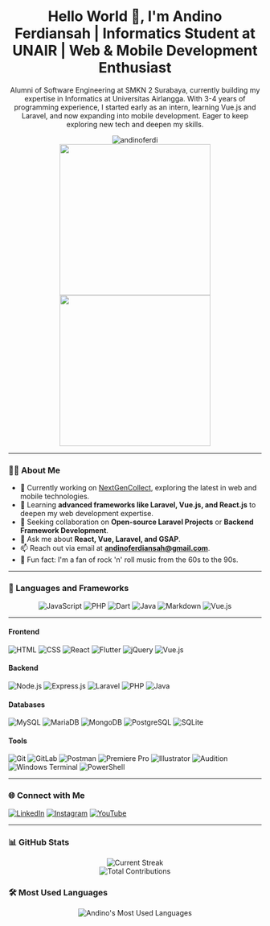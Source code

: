 <h1 align="center">Hello World 👋, I'm Andino Ferdiansah | Informatics Student at UNAIR | Web & Mobile Development Enthusiast</h1>
<p align="center">
  Alumni of Software Engineering at SMKN 2 Surabaya, currently building my expertise in Informatics at Universitas Airlangga. With 3-4 years of programming experience, I started early as an intern, learning Vue.js and Laravel, and now expanding into mobile development. Eager to keep exploring new tech and deepen my skills.
</p>

<div align="center">
  <img src="https://komarev.com/ghpvc/?username=andinoferdi&label=Profile%20Views&color=0e75b6&style=flat-square" alt="andinoferdi" />
</div>

<div align="center">
  <img src="https://media.giphy.com/media/3oKIPEqDGUULpEU0aQ/giphy.gif" width="300" />
  <img src="https://media.giphy.com/media/L1R1tvI9svkIWwpVYr/giphy.gif" width="300" />
</div>

---

### 👨‍💻 About Me

- 🔭 Currently working on [NextGenCollect](https://github.com/andinoferdi/NexGenCollect), exploring the latest in web and mobile technologies.
- 🌱 Learning **advanced frameworks like Laravel, Vue.js, and React.js** to deepen my web development expertise.
- 👯 Seeking collaboration on **Open-source Laravel Projects** or **Backend Framework Development**.
- 💬 Ask me about **React, Vue, Laravel, and GSAP**.
- 📫 Reach out via email at **andinoferdiansah@gmail.com**.
- 🎸 Fun fact: I'm a fan of rock 'n' roll music from the 60s to the 90s.

---

### 🚀 Languages and Frameworks

<p align="center">
  <img src="https://img.shields.io/badge/JavaScript-F7DF1E?style=for-the-badge&logo=javascript&logoColor=black" alt="JavaScript" />
  <img src="https://img.shields.io/badge/PHP-777BB4?style=for-the-badge&logo=php&logoColor=white" alt="PHP" />
  <img src="https://img.shields.io/badge/Dart-0175C2?style=for-the-badge&logo=dart&logoColor=white" alt="Dart" />
  <img src="https://img.shields.io/badge/Java-007396?style=for-the-badge&logo=java&logoColor=white" alt="Java" />
  <img src="https://img.shields.io/badge/Markdown-000000?style=for-the-badge&logo=markdown&logoColor=white" alt="Markdown" />
  <img src="https://img.shields.io/badge/Vue.js-4FC08D?style=for-the-badge&logo=vue.js&logoColor=white" alt="Vue.js" />
</p>

---

#### Frontend

<p>
  <img src="https://img.shields.io/badge/HTML5-E34F26?style=for-the-badge&logo=html5&logoColor=white" alt="HTML" />
  <img src="https://img.shields.io/badge/CSS3-1572B6?style=for-the-badge&logo=css3&logoColor=white" alt="CSS" />
  <img src="https://img.shields.io/badge/React-61DAFB?style=for-the-badge&logo=react&logoColor=black" alt="React" />
  <img src="https://img.shields.io/badge/Flutter-02569B?style=for-the-badge&logo=flutter&logoColor=white" alt="Flutter" />
  <img src="https://img.shields.io/badge/jQuery-0769AD?style=for-the-badge&logo=jquery&logoColor=white" alt="jQuery" />
  <img src="https://img.shields.io/badge/Vue.js-4FC08D?style=for-the-badge&logo=vue.js&logoColor=white" alt="Vue.js" />
</p>

#### Backend

<p>
  <img src="https://img.shields.io/badge/Node.js-339933?style=for-the-badge&logo=nodedotjs&logoColor=white" alt="Node.js" />
  <img src="https://img.shields.io/badge/Express.js-000000?style=for-the-badge&logo=express&logoColor=white" alt="Express.js" />
  <img src="https://img.shields.io/badge/Laravel-FF2D20?style=for-the-badge&logo=laravel&logoColor=white" alt="Laravel" />
  <img src="https://img.shields.io/badge/PHP-777BB4?style=for-the-badge&logo=php&logoColor=white" alt="PHP" />
  <img src="https://img.shields.io/badge/Java-007396?style=for-the-badge&logo=java&logoColor=white" alt="Java" />
</p>

#### Databases

<p>
  <img src="https://img.shields.io/badge/MySQL-4479A1?style=for-the-badge&logo=mysql&logoColor=white" alt="MySQL" />
  <img src="https://img.shields.io/badge/MariaDB-003B57?style=for-the-badge&logo=mariadb&logoColor=white" alt="MariaDB" />
  <img src="https://img.shields.io/badge/MongoDB-47A248?style=for-the-badge&logo=mongodb&logoColor=white" alt="MongoDB" />
  <img src="https://img.shields.io/badge/PostgreSQL-4169E1?style=for-the-badge&logo=postgresql&logoColor=white" alt="PostgreSQL" />
  <img src="https://img.shields.io/badge/SQLite-003B57?style=for-the-badge&logo=sqlite&logoColor=white" alt="SQLite" />
</p>

#### Tools

<p>
  <img src="https://img.shields.io/badge/Git-F05032?style=for-the-badge&logo=git&logoColor=white" alt="Git" />
  <img src="https://img.shields.io/badge/GitLab-FC6D26?style=for-the-badge&logo=gitlab&logoColor=white" alt="GitLab" />
  <img src="https://img.shields.io/badge/Postman-FF6C37?style=for-the-badge&logo=postman&logoColor=white" alt="Postman" />
  <img src="https://img.shields.io/badge/Adobe%20Premiere%20Pro-9999FF?style=for-the-badge&logo=adobepremierepro&logoColor=white" alt="Premiere Pro" />
  <img src="https://img.shields.io/badge/Adobe%20Illustrator-FF9A00?style=for-the-badge&logo=adobeillustrator&logoColor=white" alt="Illustrator" />
  <img src="https://img.shields.io/badge/Adobe%20Audition-9999FF?style=for-the-badge&logo=adobeaudition&logoColor=white" alt="Audition" />
  <img src="https://img.shields.io/badge/Windows%20Terminal-4D4D4D?style=for-the-badge&logo=windows-terminal&logoColor=white" alt="Windows Terminal" />
  <img src="https://img.shields.io/badge/PowerShell-2E2A87?style=for-the-badge&logo=powershell&logoColor=white" alt="PowerShell" />
</p>

---

### 🌐 Connect with Me

<p>
  <a href="https://linkedin.com/in/andinoferdi" target="_blank"><img src="https://img.shields.io/badge/LinkedIn-0077B5?style=for-the-badge&logo=linkedin&logoColor=white" alt="LinkedIn" /></a>
  <a href="https://instagram.com/andinoferdi" target="_blank"><img src="https://img.shields.io/badge/Instagram-E4405F?style=for-the-badge&logo=instagram&logoColor=white" alt="Instagram" /></a>
  <a href="https://www.youtube.com/@andinoferdi" target="_blank"><img src="https://img.shields.io/badge/YouTube-FF0000?style=for-the-badge&logo=youtube&logoColor=white" alt="YouTube" /></a>
</p>

---

### 📊 GitHub Stats

<div align="center">
  <img src="https://github-readme-streak-stats.herokuapp.com/?user=andinoferdi&theme=radical" alt="Current Streak" />
  <br />
  <img src="https://github-readme-stats.vercel.app/api/wakatime?username=andinoferdi&layout=compact&theme=radical" alt="Total Contributions" />
</div>

### 🛠️ Most Used Languages

<div align="center">
  <img src="https://github-readme-stats.vercel.app/api/top-langs/?username=andinoferdi&layout=compact&theme=radical" alt="Andino's Most Used Languages" />
</div>
